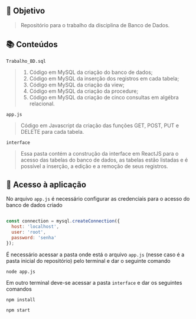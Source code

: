 ## :pushpin: Objetivo
> Repositório para o trabalho da disciplina de Banco de Dados.

## :books: Conteúdos
`Trabalho_BD.sql`
> 1. Código em MySQL da criação do banco de dados;
> 2. Código em MySQL da inserção dos registros em cada tabela; 
> 3. Código em MySQL da criação da view;
> 4. Código em MySQL da criação da procedure; 
> 5. Código em MySQL da criação de cinco consultas em algébra relacional.

`app.js`
> Código em Javascript da criação das funções GET, POST, PUT e DELETE para cada tabela.

`interface`
> Essa pasta contém a construção da interface em ReactJS para o acesso das tabelas do banco de dados, as tabelas estão listadas e é possível a inserção, a edição e a remoção de seus registros.

## :wrench: Acesso à aplicação
No arquivo `app.js` é necessário configurar as credenciais para o acesso do banco de dados criado 
```javascript

const connection = mysql.createConnection({
  host: 'localhost',
  user: 'root',
  password: 'senha'
});

```
É necessário acessar a pasta onde está o arquivo `app.js` (nesse caso é a pasta inicial do repositório) pelo terminal e dar o seguinte comando 
```
node app.js
```
Em outro terminal deve-se acessar a pasta `interface` e dar os seguintes comandos
```
npm install
```
```
npm start
```
